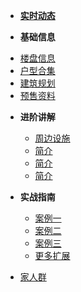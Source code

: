 - [**实时动态**](/About)

- **基础信息**

* [楼盘信息](Page.1/Page.1_001)
* [户型合集](Page.1/Page.1_002)
* [建筑规划](Page.1/Page.1_003)
* [预售资料](Page.1/Page.1_004)

- **进阶讲解**

  - [周边设施](Page.2/Page.2_001)
  - [简介](Page.2/Page.2_002)
  - [简介](Page.2/Page.2_003)
  - [简介](Page.2/Page.2_004)

- **实战指南**
  - [案例一](Page.3/Page.3_001)
  - [案例二](Page.3/Page.3_002)
  - [案例三](Page.3/Page.3_003)
  - [更多扩展](Page.3/Page.3_004)

* [家人群](Download)
